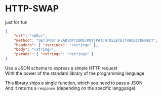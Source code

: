 # HTTP-SWAP

just for fun

```json
{
    "url": "<URL>",
    "method": "GET|POST|HEAD|OPTIONS|PUT|PATCH|DELETE|TRACE|CONNECT",
    "headers": { "<string>": "<string>" },
    "body": "<string>",
    "params": { "<string>": "<string>" }
}
```

Use a JSON schema to express a simple HTTP request  
With the power of the standard library of the programming language

This library ships a single function, which you need to pass a JSON  
And it returns a `response` (depending on the specific langguage)
